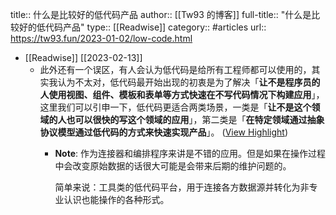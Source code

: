 title:: 什么是比较好的低代码产品
author:: [[Tw93 的博客]]
full-title:: "什么是比较好的低代码产品"
type:: [[Readwise]]
category:: #articles
url:: https://tw93.fun/2023-01-02/low-code.html

- [[Readwise]] [[2023-02-13]]
	- 此外还有一个误区，有人会认为低代码是给所有工程师都可以使用的，其实我认为不太对，低代码最开始出现的初衷是为了解决「**让不是程序员的人使用视图、组件、模板和表单等方式快速在不写代码情况下构建应用**」，这里我们可以引申一下，低代码更适合两类场景，一类是「**让不是这个领域的人也可以很快的写这个领域的应用**」，第二类是「**在特定领域通过抽象协议模型通过低代码的方式来快速实现产品**」。 ([View Highlight](https://read.readwise.io/read/01gs4x9326bmqnp7j7psa1yjks))
		- **Note**: 作为连接器和编排程序来讲是不错的应用。但是如果在操作过程中会改变原始数据的话很大可能是会带来后期的维护问题的。
		  
		  简单来说：工具类的低代码平台，用于连接各方数据源并转化为非专业认识也能操作的各种形式。